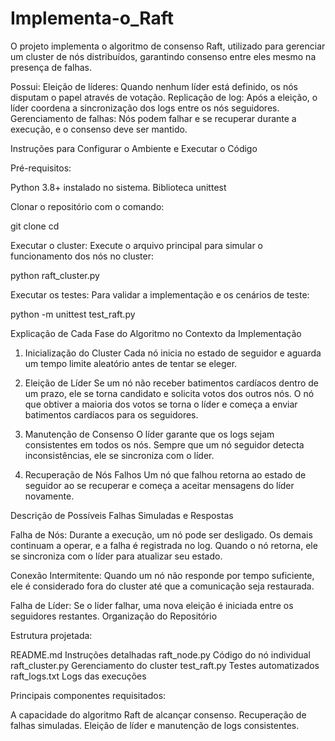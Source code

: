 # Implementa-o_Raft

O projeto implementa o algoritmo de consenso Raft, utilizado para gerenciar um cluster de nós distribuídos, garantindo consenso entre eles mesmo na presença de falhas. 

Possui:
Eleição de líderes: Quando nenhum líder está definido, os nós disputam o papel através de votação.
Replicação de log: Após a eleição, o líder coordena a sincronização dos logs entre os nós seguidores.
Gerenciamento de falhas: Nós podem falhar e se recuperar durante a execução, e o consenso deve ser mantido.

Instruções para Configurar o Ambiente e Executar o Código

Pré-requisitos:

Python 3.8+ instalado no sistema.
Biblioteca unittest 

Clonar o repositório com o comando:

git clone <link-do-repositorio>
cd <nome-do-repositorio>

Executar o cluster: 
Execute o arquivo principal para simular o funcionamento dos nós no cluster:

python raft_cluster.py

Executar os testes: Para validar a implementação e os cenários de teste:

python -m unittest test_raft.py


Explicação de Cada Fase do Algoritmo no Contexto da Implementação

1. Inicialização do Cluster
Cada nó inicia no estado de seguidor e aguarda um tempo limite aleatório antes de tentar se eleger.

2. Eleição de Líder
Se um nó não receber batimentos cardíacos dentro de um prazo, ele se torna candidato e solicita votos dos outros nós.
O nó que obtiver a maioria dos votos se torna o líder e começa a enviar batimentos cardíacos para os seguidores.

3. Manutenção de Consenso
O líder garante que os logs sejam consistentes em todos os nós.
Sempre que um nó seguidor detecta inconsistências, ele se sincroniza com o líder.

4. Recuperação de Nós Falhos
Um nó que falhou retorna ao estado de seguidor ao se recuperar e começa a aceitar mensagens do líder novamente.

Descrição de Possíveis Falhas Simuladas e Respostas

Falha de Nós:
Durante a execução, um nó pode ser desligado. Os demais continuam a operar, e a falha é registrada no log.
Quando o nó retorna, ele se sincroniza com o líder para atualizar seu estado.

Conexão Intermitente:
Quando um nó não responde por tempo suficiente, ele é considerado fora do cluster até que a comunicação seja restaurada.

Falha de Líder:
Se o líder falhar, uma nova eleição é iniciada entre os seguidores restantes.
Organização do Repositório

Estrutura projetada:

 README.md                   Instruções detalhadas
 raft_node.py                Código do nó individual
 raft_cluster.py             Gerenciamento do cluster
 test_raft.py                Testes automatizados
 raft_logs.txt               Logs das execuções

Principais componentes requisitados:

A capacidade do algoritmo Raft de alcançar consenso.
Recuperação de falhas simuladas.
Eleição de líder e manutenção de logs consistentes.
